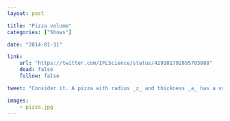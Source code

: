 ```yaml
---
layout: post

title: "Pizza volume"
categories: ["Shows"]

date: "2014-01-31"

link:
    url: "https://twitter.com/IFLScience/status/429101792895705088"
    dead: false
    follow: false

tweet: "Consider it. A pizza with radius _z_ and thickness _a_ has a volume of _pi * z^2 * a_, or _pizza_ for short."

images:
    - pizza.jpg
---
```

